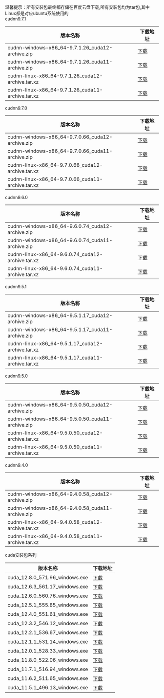 温馨提示：所有安装包最终都存储在百度云盘下载,所有安装包均为tar包,其中Linux都是对应ubuntu系统使用的<br>
cudnn9.7.1
<table>
<thead><tr><th>版本名称</th><th>下载地址</th></tr></thead>
<tbody>
<tr><td>cudnn-windows-x86_64-9.7.1.26_cuda12-archive.zip</td><td><a href="https://mbd.pub/o/bread/Z56bmJpw">下载</a></td></tr>
<tr><td>cudnn-windows-x86_64-9.7.1.26_cuda11-archive.zip</td><td><a href="https://mbd.pub/o/bread/Z56bmJpv">下载</a></td></tr>
<tr><td>cudnn-linux-x86_64-9.7.1.26_cuda12-archive.tar.xz</td><td><a href="https://mbd.pub/o/bread/Z56bmJpu">下载</a></td></tr>
<tr><td>cudnn-linux-x86_64-9.7.1.26_cuda11-archive.tar.xz</td><td><a href="https://mbd.pub/o/bread/Z56bmJpt">下载</a></td></tr>
</tbody>
</table>
cudnn9.7.0
<table>
<thead><tr><th>版本名称</th><th>下载地址</th></tr></thead>
<tbody>
<tr><td>cudnn-windows-x86_64-9.7.0.66_cuda12-archive.zip</td><td><a href="https://mbd.pub/o/bread/Z56ck51s">下载</a></td></tr>
<tr><td>cudnn-windows-x86_64-9.7.0.66_cuda11-archive.zip</td><td><a href="https://mbd.pub/o/bread/Z56ck51r">下载</a></td></tr>
<tr><td>cudnn-linux-x86_64-9.7.0.66_cuda12-archive.tar.xz</td><td><a href="https://mbd.pub/o/bread/Z56ck51q">下载</a></td></tr>
<tr><td>cudnn-linux-x86_64-9.7.0.66_cuda11-archive.tar.xz</td><td><a href="https://mbd.pub/o/bread/Z56ck51t">下载</a></td></tr>
</tbody>
</table>
cudnn9.6.0
<table>
<thead><tr><th>版本名称</th><th>下载地址</th></tr></thead>
<tbody>
<tr><td>cudnn-windows-x86_64-9.6.0.74_cuda12-archive.zip</td><td><a href="https://mbd.pub/o/bread/Z56ck59v">下载</a></td></tr>
<tr><td>cudnn-windows-x86_64-9.6.0.74_cuda11-archive.zip</td><td><a href="https://mbd.pub/o/bread/Z56ck59u">下载</a></td></tr>
<tr><td>cudnn-linux-x86_64-9.6.0.74_cuda12-archive.tar.xz</td><td><a href="https://mbd.pub/o/bread/Z56ck59t">下载</a></td></tr>
<tr><td>cudnn-linux-x86_64-9.6.0.74_cuda11-archive.tar.xz</td><td><a href="https://mbd.pub/o/bread/Z56ck59s">下载</a></td></tr>
</tbody>
</table>
cudnn9.5.1
<table>
<thead><tr><th>版本名称</th><th>下载地址</th></tr></thead>
<tbody>
<tr><td>cudnn-windows-x86_64-9.5.1.17_cuda12-archive.zip</td><td><a href="https://mbd.pub/o/bread/Z5iZmZZy">下载</a></td></tr>
<tr><td>cudnn-windows-x86_64-9.5.1.17_cuda11-archive.zip</td><td><a href="https://mbd.pub/o/bread/Z5iZmZdp">下载</a></td></tr>
<tr><td>cudnn-linux-x86_64-9.5.1.17_cuda12-archive.tar.xz</td><td><a href="https://mbd.pub/o/bread/Z5iZmZdq">下载</a></td></tr>
<tr><td>cudnn-linux-x86_64-9.5.1.17_cuda11-archive.tar.xz</td><td><a href="https://mbd.pub/o/bread/Z5iZmZdr">下载</a></td></tr>
</tbody>
</table>
cudnn9.5.0
<table>
<thead><tr><th>版本名称</th><th>下载地址</th></tr></thead>
<tbody>
<tr><td>cudnn-windows-x86_64-9.5.0.50_cuda12-archive.zip</td><td><a href="https://mbd.pub/o/bread/Zp2YmJZs">下载</a></td></tr>
<tr><td>cudnn-windows-x86_64-9.5.0.50_cuda11-archive.zip</td><td><a href="https://mbd.pub/o/bread/Zp2YmJhr">下载</a></td></tr>
<tr><td>cudnn-linux-x86_64-9.5.0.50_cuda12-archive.tar.xz</td><td><a href="https://mbd.pub/o/bread/Zp2YmJhs">下载</a></td></tr>
<tr><td>cudnn-linux-x86_64-9.5.0.50_cuda11-archive.tar.xz</td><td><a href="https://mbd.pub/o/bread/Zp2YmJht">下载</a></td></tr>
</tbody>
</table>
cudnn9.4.0
<table>
<thead><tr><th>版本名称</th><th>下载地址</th></tr></thead>
<tbody>
<tr><td>cudnn-windows-x86_64-9.4.0.58_cuda12-archive.zip</td><td><a href="https://mbd.pub/o/bread/Zp2YmJpt">下载</a></td></tr>
<tr><td>cudnn-windows-x86_64-9.4.0.58_cuda11-archive.zip</td><td><a href="https://mbd.pub/o/bread/Zp2YmJps">下载</a></td></tr>
<tr><td>cudnn-linux-x86_64-9.4.0.58_cuda12-archive.tar.xz</td><td><a href="https://mbd.pub/o/bread/Zp2YmJpr">下载</a></td></tr>
<tr><td>cudnn-linux-x86_64-9.4.0.58_cuda11-archive.tar.xz</td><td><a href="https://mbd.pub/o/bread/Zp2YmJpq">下载</a></td></tr>
</tbody>
</table>
cuda安装包系列
<table>
<thead><tr><th>版本名称</th><th>下载地址</th></tr></thead>
<tbody>
<tr><td>cuda_12.8.0_571.96_windows.exe</td><td><a href="https://mbd.pub/o/bread/Z56bmJlx">下载</a></td></tr>
<tr><td>cuda_12.6.3_561.17_windows.exe</td><td><a href="https://mbd.pub/o/bread/Z56bmJlr">下载</a></td></tr>
<tr><td>cuda_12.6.0_560.76_windows.exe</td><td><a href="https://mbd.pub/o/bread/Z5iZmZht">下载</a></td></tr>
<tr><td>cuda_12.5.1_555.85_windows.exe</td><td><a href="https://mbd.pub/o/bread/Z5iZmZds">下载</a></td></tr>
<tr><td>cuda_12.4.0_551.61_windows.exe</td><td><a href="https://mbd.pub/o/bread/Z5iZmZdt">下载</a></td></tr>
<tr><td>cuda_12.3.2_546.12_windows.exe</td><td><a href="https://mbd.pub/o/bread/Z5iZmZdv">下载</a></td></tr>
<tr><td>cuda_12.2.1_536.67_windows.exe</td><td><a href="https://mbd.pub/o/bread/Z5iZmZhq">下载</a></td></tr>
<tr><td>cuda_12.1.1_531.14_windows.exe</td><td><a href="https://mbd.pub/o/bread/Z5iZmZhr">下载</a></td></tr>
<tr><td>cuda_12.0.1_528.33_windows.exe</td><td><a href="https://mbd.pub/o/bread/Z5iZmZdu">下载</a></td></tr>
<tr><td>cuda_11.8.0_522.06_windows.exe</td><td><a href="https://mbd.pub/o/bread/Z5iZmZdx">下载</a></td></tr>
<tr><td>cuda_11.7.1_516.94_windows.exe</td><td><a href="https://mbd.pub/o/bread/Z5iZmZdw">下载</a></td></tr>
<tr><td>cuda_11.6.2_511.65_windows.exe</td><td><a href="https://mbd.pub/o/bread/Z5iZmZhs">下载</a></td></tr>
<tr><td>cuda_11.5.1_496.13_windows.exe</td><td><a href="https://mbd.pub/o/bread/Z5iZmZdy">下载</a></td></tr>
</tbody>
</table>
